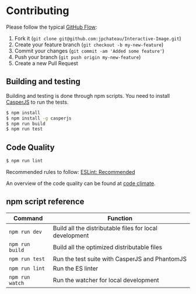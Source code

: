 # Contributing

Please follow the typical [GitHub Flow](https://guides.github.com/introduction/flow/):

1. Fork it (`git clone git@github.com:jpchateau/Interactive-Image.git`)
2. Create your feature branch (`git checkout -b my-new-feature`)
3. Commit your changes (`git commit -am 'Added some feature'`)
4. Push your branch (`git push origin my-new-feature`)
5. Create a new Pull Request

## Building and testing

Building and testing is done through npm scripts.
You need to install [CasperJS](http://casperjs.org/) to run the tests.

```sh
$ npm install
$ npm install -g casperjs
$ npm run build
$ npm run test
```

## Code Quality

```sh
$ npm run lint
```

Recommended rules to follow: [ESLint: Recommended](https://eslint.org/docs/rules/)

An overview of the code quality can be found at [code climate](https://codeclimate.com/github/jpchateau/Interactive-Image).

## npm script reference

| Command          | Function                                                |
|------------------|---------------------------------------------------------|
| `npm run dev`    | Build all the distributable files for local development |
| `npm run build`  | Build all the optimized distributable files             |
| `npm run test`   | Run the test suite with CasperJS and PhantomJS          |
| `npm run lint`   | Run the ES linter                                       |
| `npm run watch`  | Run the watcher for local development                   |